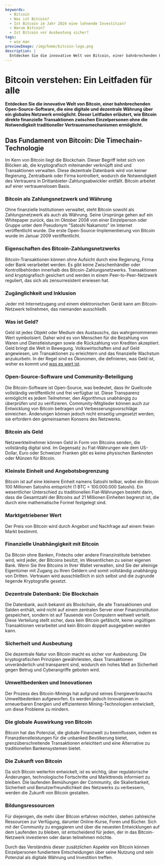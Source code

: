 ```yaml
---
keywords:
  - Bitcoin
  - Was ist Bitcoin?
  - Ist Bitcoin im Jahr 2024 eine lohnende Investition?
  - Warum Bitcoin?
  - Ist Bitcoin vor Ausbeutung sicher?
tags:
  - wie man
previewImage: /img/home/bitcoin-logo.png
description: |
  Entdecken Sie die innovative Welt von Bitcoin, einer bahnbrechenden Open-Source-Software, die eine digitale und dezentrale Währung über ein globales Netzwerk ermöglicht.
---
```


# Bitcoin verstehen: Ein Leitfaden für alle

**Entdecken Sie die innovative Welt von Bitcoin, einer bahnbrechenden Open-Source-Software, die eine digitale und dezentrale Währung über ein globales Netzwerk ermöglicht. Dieser Leitfaden erläutert, wie Bitcoin direkte finanzielle Transaktionen zwischen Einzelpersonen ohne die Notwendigkeit traditioneller Vertrauensmechanismen ermöglicht.**

## Das Fundament von Bitcoin: Die Timechain-Technologie
Im Kern von Bitcoin liegt die Blockchain. Dieser Begriff leitet sich von Blöcken ab, die kryptografisch miteinander verknüpft sind und Transaktionen verwalten. Diese dezentrale Datenbank wird von keiner Regierung, Zentralbank oder Firma kontrolliert, wodurch die Notwendigkeit des Vertrauens in Drittanbieter-Zahlungsabwickler entfällt. Bitcoin arbeitet auf einer vertrauenslosen Basis.

### Bitcoin als Zahlungsnetzwerk und Währung
Ohne finanzielle Institutionen verwaltet, steht Bitcoin sowohl als Zahlungsnetzwerk als auch als Währung. Seine Ursprünge gehen auf ein Whitepaper zurück, das im Oktober 2008 von einer Einzelperson oder Gruppe unter dem Pseudonym "Satoshi Nakamoto" im Internet veröffentlicht wurde. Die erste Open-Source-Implementierung von Bitcoin wurde im Januar 2009 veröffentlicht.

### Eigenschaften des Bitcoin-Zahlungsnetzwerks
Bitcoin-Transaktionen können ohne Aufsicht durch eine Regierung, Firma oder Bank verarbeitet werden. Es gibt keine Zwischenhändler oder Kontrollbehörden innerhalb des Bitcoin-Zahlungsnetzwerks. Transaktionen sind kryptografisch gesichert und werden in einem Peer-to-Peer-Netzwerk reguliert, das sich als zensurresistent erwiesen hat.

### Zugänglichkeit und Inklusion
Jeder mit Internetzugang und einem elektronischen Gerät kann am Bitcoin-Netzwerk teilnehmen, das niemanden ausschließt.

### Was ist Geld?
Geld ist jedes Objekt oder Medium des Austauschs, das wahrgenommenen Wert symbolisiert. Daher wird es von Menschen für die Bezahlung von Waren und Dienstleistungen sowie die Rückzahlung von Krediten akzeptiert. Geld bringt die Welt in Bewegung. Volkswirtschaften sind auf Geld angewiesen, um Transaktionen zu erleichtern und das finanzielle Wachstum anzukurbeln. In der Regel sind es Ökonomen, die definieren, was Geld ist, woher es kommt und [was es wert ist](https://saifedean.com/tbs).

### Open-Source-Software und Community-Beteiligung
Die Bitcoin-Software ist Open-Source, was bedeutet, dass ihr Quellcode vollständig veröffentlicht und frei verfügbar ist. Diese Transparenz ermöglicht es jedem Teilnehmer, den Algorithmus unabhängig zu überprüfen und zu verifizieren. Community-Mitglieder können auch zur Entwicklung von Bitcoin beitragen und Verbesserungsvorschläge einreichen. Änderungen können jedoch nicht einseitig umgesetzt werden; sie erfordern den gemeinsamen Konsens des Netzwerks.

### Bitcoin als Geld
Netzwerkteilnehmer können Geld in Form von Bitcoins senden, die vollständig digital sind. Im Gegensatz zu Fiat-Währungen wie dem US-Dollar, Euro oder Schweizer Franken gibt es keine physischen Banknoten oder Münzen für Bitcoin.

### Kleinste Einheit und Angebotsbegrenzung
Bitcoin ist auf eine kleinere Einheit namens Satoshi teilbar, wobei ein Bitcoin 100 Millionen Satoshis entspricht (1 BTC = 100.000.000 Satoshi). Ein wesentlicher Unterschied zu traditionellen Fiat-Währungen besteht darin, dass die Gesamtzahl der Bitcoins auf 21 Millionen Einheiten begrenzt ist, die durch eine mathematische Formel festgelegt sind.

### Marktgetriebener Wert
Der Preis von Bitcoin wird durch Angebot und Nachfrage auf einem freien Markt bestimmt.

### Finanzielle Unabhängigkeit mit Bitcoin
Da Bitcoin ohne Banken, Fintechs oder andere Finanzinstitute betrieben wird, wird jeder, der Bitcoins besitzt, im Wesentlichen zu seiner eigenen Bank. Wenn Sie Ihre Bitcoins in Ihrer Wallet verwalten, sind Sie der alleinige Eigentümer mit Zugang zu Ihren Geldern und somit vollständig unabhängig von Dritten. Vertrauen wird ausschließlich in sich selbst und die zugrunde liegende Kryptografie gesetzt.

### Dezentrale Datenbank: Die Blockchain
Die Datenbank, auch bekannt als Blockchain, die alle Transaktionen und Salden enthält, wird nicht auf einem zentralen Server einer Finanzinstitution gespeichert, sondern ist auf Tausende von Computern weltweit verteilt. Diese Verteilung stellt sicher, dass kein Bitcoin gefälscht, keine ungültigen Transaktionen verarbeitet und kein Bitcoin doppelt ausgegeben werden kann.

### Sicherheit und Ausbeutung
Die dezentrale Natur von Bitcoin macht es sicher vor Ausbeutung. Die kryptografischen Prinzipien gewährleisten, dass Transaktionen unveränderlich und transparent sind, wodurch ein hohes Maß an Sicherheit gegen Betrug und Cyberangriffe geboten wird.

### Umweltbedenken und Innovationen
Der Prozess des Bitcoin-Minings hat aufgrund seines Energieverbrauchs Umweltbedenken aufgeworfen. Es werden jedoch Innovationen in erneuerbaren Energien und effizienteren Mining-Technologien entwickelt, um diese Probleme zu mindern.

### Die globale Auswirkung von Bitcoin
Bitcoin hat das Potenzial, die globale Finanzwelt zu beeinflussen, indem es Finanzdienstleistungen für die unbanked Bevölkerung bietet, grenzüberschreitende Transaktionen erleichtert und eine Alternative zu traditionellen Bankensystemen bietet.

### Die Zukunft von Bitcoin
Da sich Bitcoin weiterhin entwickelt, ist es wichtig, über regulatorische Änderungen, technologische Fortschritte und Markttrends informiert zu bleiben. Die laufenden Bemühungen der Community, die Skalierbarkeit, Sicherheit und Benutzerfreundlichkeit des Netzwerks zu verbessern, werden die Zukunft von Bitcoin gestalten.

### Bildungsressourcen
Für diejenigen, die mehr über Bitcoin erfahren möchten, stehen zahlreiche Ressourcen zur Verfügung, darunter Online-Kurse, Foren und Bücher. Sich mit der Community zu engagieren und über die neuesten Entwicklungen auf dem Laufenden zu bleiben, ist entscheidend für jeden, der in das Bitcoin-Netzwerk investieren oder daran teilnehmen möchte.

Durch das Verständnis dieser zusätzlichen Aspekte von Bitcoin können Einzelpersonen fundiertere Entscheidungen über seine Nutzung und sein Potenzial als digitale Währung und Investition treffen.